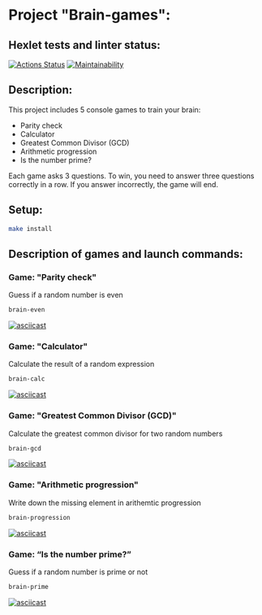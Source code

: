 # Project "Brain-games":

## Hexlet tests and linter status:
[![Actions Status](https://github.com/vladimir-kv/python-project-49/actions/workflows/hexlet-check.yml/badge.svg)](https://github.com/vladimir-kv/python-project-49/actions) [![Maintainability](https://api.codeclimate.com/v1/badges/f8dc0a095e205d0cc8ed/maintainability)](https://codeclimate.com/github/vladimir-kv/python-project-49/maintainability)

## Description:

This project includes 5 console games to train your brain:

- Parity check
- Calculator
- Greatest Common Divisor (GCD)
- Arithmetic progression
- Is the number prime?

Each game asks 3 questions. To win, you need to answer three questions correctly in a row. If you answer incorrectly, the game will end.

## Setup:

```bash
make install
```
## Description of games and launch commands:

### Game: "Parity check"

Guess if a random number is even

```bash
brain-even
```

[![asciicast](https://asciinema.org/a/wFRO4DsIausMlNJt9hZAeVcTo.svg)](https://asciinema.org/a/wFRO4DsIausMlNJt9hZAeVcTo)

### Game: "Calculator"

Calculate the result of a random expression

```bash
brain-calc
```

[![asciicast](https://asciinema.org/a/D56fUPe8P8aqA3Zvtp0JWrhSc.svg)](https://asciinema.org/a/D56fUPe8P8aqA3Zvtp0JWrhSc)

### Game: "Greatest Common Divisor (GCD)"

Calculate the greatest common divisor for two random numbers

```bash
brain-gcd
```

[![asciicast](https://asciinema.org/a/JSg7puWXeFIRZicpzcqny2HdC.svg)](https://asciinema.org/a/JSg7puWXeFIRZicpzcqny2HdC)

### Game: "Arithmetic progression"

Write down the missing element in arithemtic progression

```bash
brain-progression
```

[![asciicast](https://asciinema.org/a/PA0Mddmt6nq9sX9u3UOWtD7Xb.svg)](https://asciinema.org/a/PA0Mddmt6nq9sX9u3UOWtD7Xb)

### Game: “Is the number prime?”

Guess if a random number is prime or not

```bash
brain-prime
```
[![asciicast](https://asciinema.org/a/69SM3syKX467OQ80RqI0YVtT7.svg)](https://asciinema.org/a/69SM3syKX467OQ80RqI0YVtT7)
